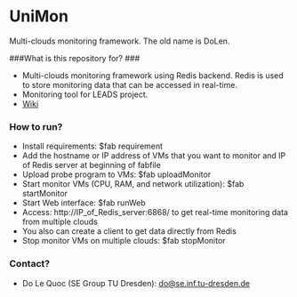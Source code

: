 # UniMon
Multi-clouds monitoring framework. The old name is DoLen.

###What is this repository for? ###
* Multi-clouds monitoring framework using Redis backend. Redis is used to store monitoring data that can be accessed in real-time.
* Monitoring tool for LEADS project.
* [Wiki](http://www.leads-project.eu/wiki/)

### How to run? ###
* Install requirements: $fab requirement
* Add the hostname or IP address of VMs that you want to monitor and IP of Redis server at beginning of fabfile
* Upload probe program to VMs: $fab uploadMonitor
* Start monitor VMs (CPU, RAM, and network utilization): $fab startMonitor
* Start Web interface: $fab runWeb
* Access: http://IP_of_Redis_server:6868/ to get real-time monitoring data from multiple clouds
* You also can create a client to get data directly from Redis
* Stop monitor VMs on multiple clouds: $fab stopMonitor

### Contact? ###
* Do Le Quoc (SE Group TU Dresden): do@se.inf.tu-dresden.de 


